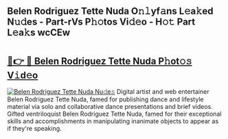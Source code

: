 ## Belen Rodriguez Tette Nuda O𝚗𝚕yf𝚊ns L𝚎a𝚔ed N𝚞𝚍es - Part-rVs P𝚑𝚘tos Vi𝚍𝚎o - H𝚘𝚝 Part L𝚎a𝚔s wcCEw

# <h2><a href="http://kf99g6d.oniu.top/?m=Belen+Rodriguez+Tette+Nuda">🔗👉 🔴 Belen Rodriguez Tette Nuda P𝚑ot𝚘𝚜 V𝚒d𝚎o</a></h2>

[![Belen Rodriguez Tette Nuda Nu𝚍e𝚜](https://i.imgur.com/0qMVB7G.gif)](http://kf99g6d.oniu.top/?m=Belen+Rodriguez+Tette+Nuda)
Digital artist and web entertainer Belen Rodriguez Tette Nuda, famed for publishing dance and lifestyle material via solo and collaborative dance presentations and brief videos. Gifted ventriloquist Belen Rodriguez Tette Nuda, famed for their exceptional skills and accomplishments in manipulating inanimate objects to appear as if they're speaking.  
